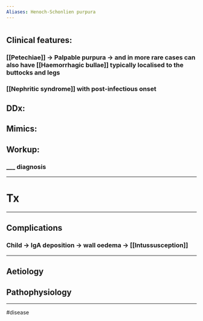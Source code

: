 ```yaml
---
Aliases: Henoch-Schonlien purpura
---
```

# 
## Clinical features:
### [[Petechiae]] -> Palpable purpura -> and in more rare cases can also have [[Haemorrhagic bullae]] typically localised to the buttocks and legs
### [[Nephritic syndrome]] with post-infectious onset 
## DDx:
###
## Mimics:
###
## Workup:
### ___ diagnosis
---
# Tx

---
## Complications
### Child -> IgA deposition -> wall oedema -> [[Intussusception]]

---
## Aetiology
## Pathophysiology
---
#disease 
